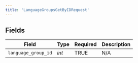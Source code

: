 ```yaml
---
title: 'LanguageGroupsGetByIDRequest'
---
```



## Fields

| Field               | Type                | Required            | Description         |
| ------------------- | ------------------- | ------------------- | ------------------- |
| `language_group_id` | *int*               | TRUE  | N/A                 |
